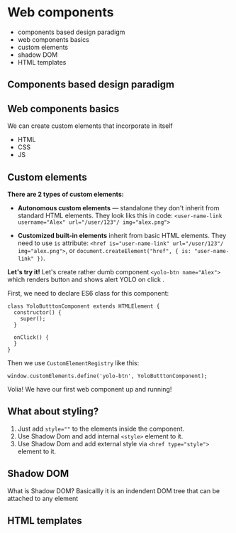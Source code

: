 # Web components

- components based design paradigm
- web components basics
- custom elements
- shadow DOM
- HTML templates


## Components based design paradigm


## Web components basics
We can create custom elements that incorporate in itself
- HTML
- CSS
- JS


## Custom elements

**There are 2 types of custom elements:**
- **Autonomous custom elements**  — standalone they don't inherit from standard HTML elements. They look liks this in code: `<user-name-link username="Alex" url="/user/123"/ img="alex.png">`

- **Customized built-in elements** inherit from basic HTML elements. They need to use `is` attribute: `<href is="user-name-link" url="/user/123"/ img="alex.png">`, or `document.createElement("href", { is: "user-name-link" })`.


**Let's try it!**
Let's create rather dumb component `<yolo-btn name="Alex">` which renders button and shows alert YOLO on click .

First, we need to declare ES6 class for this component:
```
class YoloButttonComponent extends HTMLElement {
  constructor() {
    super();
  }
  
  onClick() {
  }
}
```

Then we use `CustomElementRegistry` like this:
```
window.customElements.define('yolo-btn', YoloButttonComponent);
```

Volia! We have our first web component up and running!

## What about styling?

1. Just add `style=""` to the elements inside the component.
2. Use Shadow Dom and add internal `<style>` element to it.
3. Use Shadow Dom and add external style via `<href type="style">` element to it.


## Shadow DOM
What is Shadow DOM? Basicallly it is an indendent DOM tree that can be attached to any element



## HTML templates






